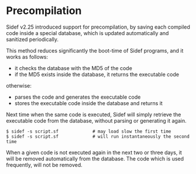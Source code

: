 # Precompilation

Sidef v2.25 introduced support for precompilation, by saving each compiled code inside a special database, which is updated automatically and sanitized periodically.


This method reduces significantly the boot-time of Sidef programs, and it works as follows:

* it checks the database with the MD5 of the code
* if the MD5 exists inside the database, it returns the executable code


otherwise:

* parses the code and generates the executable code
* stores the executable code inside the database and returns it


Next time when the same code is executed, Sidef will simply retrieve the executable code from the database, without parsing or generating it again.

```console
$ sidef -s script.sf             # may load slow the first time
$ sidef -s script.sf             # will run instantaneously the second time
```

When a given code is not executed again in the next two or three days, it will be removed automatically from the database. The code which is used frequently, will not be removed.
